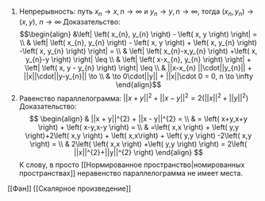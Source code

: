 1. Непрерывность: путь $x_{n} \to x, n\to \infty$ и $y_{n} \to y, n\to \infty$, тогда $\left( x_{n}, y_{n} \right)\to(x, y),\:n\to \infty$
	Доказательство:
	$$\begin{align}
&\left| \left( x_{n}, y_{n} \right) - \left( x, y \right) \right| = \\
 & \left| \left( x_{n}, y_{n} \right) - \left( x, y \right) + \left( x, y_{n} \right) -\left( x, y_{n} \right) \right| =  \\
 & \left| \left( x_{n}-x,y_{n} \right) +\left( x, y_{n}-y \right) \right| \leq \\
 & \left| \left( x-x_{n}, y_{n} \right) \right| + \left| \left( x, y - y_{n} \right)  \right| \leq \\
 & ||x-x_{n} ||\cdot||y_{n}|| + ||x||\cdot||y-y_{n}|| \to \\
 & \to 0\cdot||y|| + ||x||\cdot 0 = 0, n \to \infty
\end{align}$$
2. Равенство параллелограмма: $||x+y||^{2} + ||x-y||^{2} = 2(||x||^{2} + ||y||^{2})$
	Доказательство: $$
\begin{align}
 & ||x + y||^{2} + ||x - y||^{2} = \\
 & = \left( x+y,x+y \right) + \left( x-y,x-y \right) = \\
 & =\left( x,x \right) + \left( y,y \right)+2\left( x,y \right) + \left(  x,x\right) + \left( y,y \right) -2\left( x,y \right) = \\
 & 2\left( \left( x,x \right) +\left( y,y \right) \right) = 2\left( ||x||^{2}+||y||^{2} \right)   
\end{align}
$$
К слову, в просто [[Нормированное пространство|номированных пространствах]] неравенство параллелограмма не имеет места.

[[Фан]] [[Скалярное произведение]]